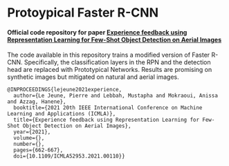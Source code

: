 # Protoypical Faster R-CNN

#### Official code repository for paper [Experience feedback using Representation Learning for Few-Shot Object Detection on Aerial Images](https://arxiv.org/abs/2109.13027)

The code available in this repository trains a modified version of Faster R-CNN. Specifically, the classification layers in the RPN and the detection head are replaced with Prototypical Networks. Results are promising on synthetic images but mitigated on natural and aerial images. 


```
@INPROCEEDINGS{lejeune2021experience,
  author={Le Jeune, Pierre and Lebbah, Mustapha and Mokraoui, Anissa and Azzag, Hanene},
  booktitle={2021 20th IEEE International Conference on Machine Learning and Applications (ICMLA)}, 
  title={Experience feedback using Representation Learning for Few-Shot Object Detection on Aerial Images}, 
  year={2021},
  volume={},
  number={},
  pages={662-667},
  doi={10.1109/ICMLA52953.2021.00110}}
```
